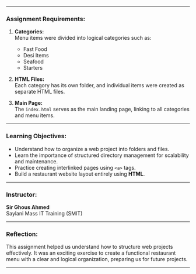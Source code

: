 
---

### **Assignment Requirements:**

1. **Categories:**  
   Menu items were divided into logical categories such as:
   - Fast Food
   - Desi Items
   - Seafood
   - Starters
   

2. **HTML Files:**  
   Each category has its own folder, and individual items were created as separate HTML files.  

3. **Main Page:**  
   The `index.html` serves as the main landing page, linking to all categories and menu items.

---

### **Learning Objectives:**

- Understand how to organize a web project into folders and files.
- Learn the importance of structured directory management for scalability and maintenance.
- Practice creating interlinked pages using `<a>` tags.
- Build a restaurant website layout entirely using **HTML**.

---

### **Instructor:**
**Sir Ghous Ahmed**  
Saylani Mass IT Training (SMIT)

---

### **Reflection:**
This assignment helped us understand how to structure web projects effectively. It was an exciting exercise to create a functional restaurant menu with a clear and logical organization, preparing us for future projects.

---


